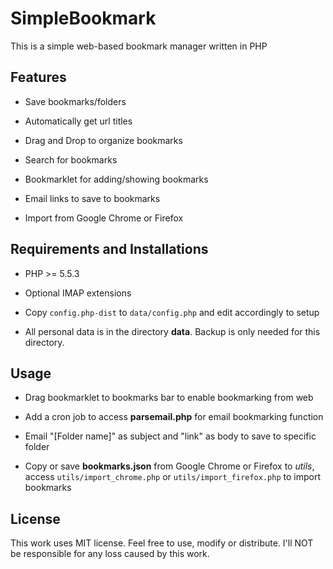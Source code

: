 SimpleBookmark
======

This is a simple web-based bookmark manager written in PHP

## Features ##

* Save bookmarks/folders

* Automatically get url titles

* Drag and Drop to organize bookmarks

* Search for bookmarks

* Bookmarklet for adding/showing bookmarks

* Email links to save to bookmarks

* Import from Google Chrome or Firefox

## Requirements and Installations ##

* PHP >= 5.5.3

* Optional IMAP extensions

* Copy `config.php-dist` to `data/config.php` and edit accordingly to setup

* All personal data is in the directory **data**. Backup is only needed for this directory.

## Usage ##

* Drag bookmarklet to bookmarks bar to enable bookmarking from web

* Add a cron job to access **parsemail.php** for email bookmarking function

* Email "[Folder name]" as subject and "link" as body to save to specific folder

* Copy or save **bookmarks.json** from Google Chrome or Firefox to _utils_, access `utils/import_chrome.php` or `utils/import_firefox.php` to import bookmarks

## License ##

This work uses MIT license. Feel free to use, modify or distribute. I'll NOT be responsible for any loss caused by this work.
